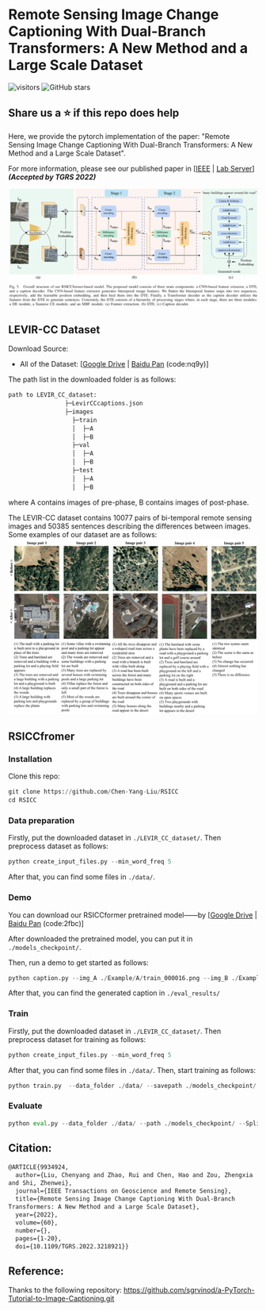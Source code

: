 # Remote Sensing Image Change Captioning With Dual-Branch Transformers: A New Method and a Large Scale Dataset
![visitors](https://visitor-badge.glitch.me/badge?page_id=Chen-Yang-Liu.RSICC.visitor)
![GitHub stars](https://badgen.net/github/stars/Chen-Yang-Liu/RSICC)

## Share us a :star: if this repo does help

Here, we provide the pytorch implementation of the paper: "Remote Sensing Image Change Captioning With Dual-Branch Transformers: A New Method and a Large Scale Dataset". 

For more information, please see our published paper in [[IEEE](https://ieeexplore.ieee.org/document/9934924) | [Lab Server](http://levir.buaa.edu.cn/publications/ChangeCaptioning.pdf)]  ***(Accepted by TGRS 2022)***

![RSICCformer_structure](Example/RSICCformer_structure.png)


## LEVIR-CC Dataset 
Download Source:
- All of the Dataset: [[Google Drive](https://drive.google.com/drive/folders/1cEv-BXISfWjw1RTzL39uBojH7atjLdCG?usp=sharing)  &#124; [Baidu Pan](https://pan.baidu.com/s/1YrWcz090kdqOZ0lrbqXJJA) (code:nq9y)]

The path list in the downloaded folder is as follows:
```python
path to LEVIR_CC_dataset:
                ├─LevirCCcaptions.json
                ├─images
                  ├─train
                  │  ├─A
                  │  ├─B
                  ├─val
                  │  ├─A
                  │  ├─B
                  ├─test
                  │  ├─A
                  │  ├─B
```
where A contains images of pre-phase, B contains images of post-phase.

The LEVIR-CC dataset contains 10077 pairs of bi-temporal remote sensing images and 50385 sentences describing the differences between images.
Some examples of our dataset are as follows:
![dataset_example](Example/dataset_example.png)

## RSICCfromer
### Installation
Clone this repo:
```python
git clone https://github.com/Chen-Yang-Liu/RSICC
cd RSICC
```

### Data preparation
Firstly, put the downloaded dataset in `./LEVIR_CC_dataset/`.
Then preprocess dataset as follows:
```python
python create_input_files.py --min_word_freq 5
```
After that, you can find some files in `./data/`.

### Demo
You can download our RSICCformer pretrained model——by [[Google Drive](https://drive.google.com/drive/folders/1cEv-BXISfWjw1RTzL39uBojH7atjLdCG?usp=sharing)  &#124; [Baidu Pan](https://pan.baidu.com/s/1SBGjVS0yd2KHdK9t4NuiyA) (code:2fbc)]

After downloaded the pretrained model, you can put it in `./models_checkpoint/`.

Then, run a demo to get started as follows:
```python
python caption.py --img_A ./Example/A/train_000016.png --img_B ./Example/B/train_000016.png --path ./models_checkpoint/
```
After that, you can find the generated caption in `./eval_results/`

### Train
Firstly, put the downloaded dataset in `./LEVIR_CC_dataset/`.
Then preprocess dataset for training as follows:
```python
python create_input_files.py --min_word_freq 5
```
After that, you can find some files in `./data/`. Then, start training as follows:
```python
python train.py  --data_folder ./data/ --savepath ./models_checkpoint/
```

### Evaluate
```python
python eval.py --data_folder ./data/ --path ./models_checkpoint/ --Split TEST
```

## Citation: 
```
@ARTICLE{9934924,
  author={Liu, Chenyang and Zhao, Rui and Chen, Hao and Zou, Zhengxia and Shi, Zhenwei},
  journal={IEEE Transactions on Geoscience and Remote Sensing}, 
  title={Remote Sensing Image Change Captioning With Dual-Branch Transformers: A New Method and a Large Scale Dataset}, 
  year={2022},
  volume={60},
  number={},
  pages={1-20},
  doi={10.1109/TGRS.2022.3218921}}
```
## Reference:
Thanks to the following repository:
https://github.com/sgrvinod/a-PyTorch-Tutorial-to-Image-Captioning.git


